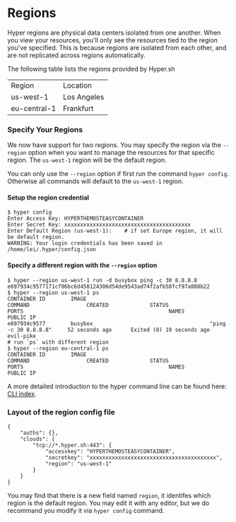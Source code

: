 # Regions

Hyper regions are physical data centers isolated from one another. When you view your resources, you'll only see the resources tied to the region you've specified. This is because regions are isolated from each other, and are not replicated across regions automatically.

The following table lists the regions provided by Hyper.sh
<table class="table table-bordered table-striped table-condensed">
<tr>
<td>Region</td><td>Location</td>
</tr>
<tr>
<td>us-west-1</td><td>Los Angeles</td>
</tr>
<tr>
<td>eu-central-1</td><td>Frankfurt</td>
</tr>
</table>

### Specify Your Regions
We now have support for two regions. You may specify the region via the `--region` option when you want to manage the resources for that specific region. The `us-west-1` region will be the default region.

You can only use the `--region` option if first run the command `hyper config`. Otherwise all commands will default to the `us-west-1` region.

#### Setup the region credential
```
$ hyper config
Enter Access Key: HYPERTHEMOSTEASYCONTAINER
Enter Secret Key: xxxxxxxxxxxxxxxxxxxxxxxxxxxxxxxxxxxxxxxx
Enter Default Region (us-west-1):    # if set Europe region, it will be default region.
WARNING: Your login credentials has been saved in /home/lei/.hyper/config.json
```

#### Specify a different region with the `--region` option
```
$ hyper --region us-west-1 run -d busybox ping -c 30 8.8.8.8
e697934c9577171cf06bc6d458124306d54de9543ad74f2afb58fcf97a888b22
$ hyper --region us-west-1 ps
CONTAINER ID        IMAGE                                       COMMAND                  CREATED             STATUS                      PORTS                                              NAMES                       PUBLIC IP
e697934c9577        busybox                                     "ping -c 30 8.8.8.8"     52 seconds ago      Exited (0) 19 seconds ago                                                      evil-pike
# run `ps` with different region
$ hyper --region eu-central-1 ps
CONTAINER ID        IMAGE                                       COMMAND                  CREATED             STATUS                      PORTS                                              NAMES                       PUBLIC IP
```

A more detailed introduction to the hyper command line can be found here: [CLI index](../Reference/CLI/index.md).

### Layout of the region config file
```
{
	"auths": {},
	"clouds": {
		"tcp://*.hyper.sh:443": {
			"accesskey": "HYPERTHEMOSTEASYCONTAINER",
			"secretkey": "xxxxxxxxxxxxxxxxxxxxxxxxxxxxxxxxxxxxxxxx",
			"region": "us-west-1"
		}
	}
}
```

You may find that there is a new field named `region`, it identifes which region is the default region. You may edit it with any editor, but we do recommand you modify it via `hyper config` command.
